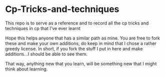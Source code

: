 # Cp-Tricks-and-techniques
This repo is to serve as a reference and to record all the cp tricks and techniques in cp that I've ever learnt

Hope this helps anyone that has a similar path as mine.
You are free to fork these and make your own additions, do keep in mind that I chose a rather greedy license.
In short, if you fork the stuff I put in here and make additions...I should be able to see them.

That way, anything new that you learn, will be something new that I might think about learning.
